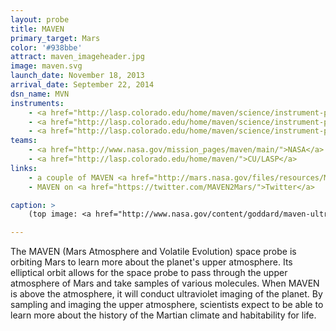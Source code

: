 ```yaml
---
layout: probe
title: MAVEN
primary_target: Mars
color: '#938bbe'
attract: maven_imageheader.jpg
image: maven.svg
launch_date: November 18, 2013
arrival_date: September 22, 2014
dsn_name: MVN
instruments:
    - <a href="http://lasp.colorado.edu/home/maven/science/instrument-package/">solar wind and ionosphere sensors</a>
    - <a href="http://lasp.colorado.edu/home/maven/science/instrument-package/ngims/">spectrometer</a>
    - <a href="http://lasp.colorado.edu/home/maven/science/instrument-package/iuvs/">ultraviolet spectrograph</a>
teams:
    - <a href="http://www.nasa.gov/mission_pages/maven/main/">NASA</a>
    - <a href="http://lasp.colorado.edu/home/maven/">CU/LASP</a>
links:
    - a couple of MAVEN <a href="http://mars.nasa.gov/files/resources/MAVEN_MSL_coloring_sheet.pdf">coloring book</a> <a href="http://mars.nasa.gov/files/resources/MAVEN_at_Mars_coloring_sheet.pdf">sheets</a>
    - MAVEN on <a href="https://twitter.com/MAVEN2Mars/">Twitter</a>

caption: >
    (top image: <a href="http://www.nasa.gov/content/goddard/maven-ultraviolet-image-of-comet-siding-spring-s-hydrogen-coma/">hydrogen surrounding a comet</a> near Mars as seen in ultraviolet by MAVEN, Laboratory for Atmospheric and Space Physics, University of Colorado; NASA)

---
```

The MAVEN (Mars Atmosphere and Volatile Evolution) space probe is orbiting Mars to learn more about the planet's upper atmosphere. Its elliptical orbit allows for the space probe to pass through the upper atmosphere of Mars and take samples of various molecules. When MAVEN is above the atmosphere, it will conduct ultraviolet imaging of the planet. By sampling and imaging the upper atmosphere, scientists expect to be able to learn more about the history of the Martian climate and habitability for life.

